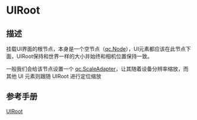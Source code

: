 # UIRoot

## 描述
挂载UI界面的根节点，本身是一个空节点（[qc.Node](CNode.md)），UI元素都应该在此节点下面，UIRoot保持和世界一样的大小并始终和相机位置保持一致。

一般我们会给该节点设置一个 [qc.ScaleAdapter](../components/ScaleAdapter.md)，让其随着设备分辨率缩放，而其他 UI 元素则跟随 UIRoot 进行定位缩放

## 参考手册
[UIRoot](http://docs.zuoyouxi.com/manual/Sample/UIRoot.html)